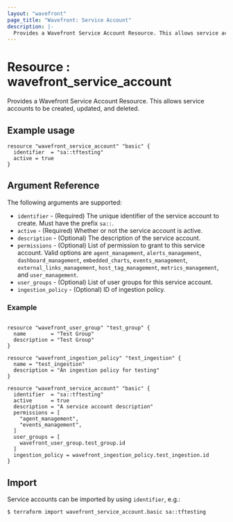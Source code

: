 ```yaml
---
layout: "wavefront"
page_title: "Wavefront: Service Account"
description: |-
  Provides a Wavefront Service Account Resource. This allows service accounts to be created, updated, and deleted.
---
```


# Resource : wavefront_service_account

Provides a Wavefront Service Account Resource. This allows service accounts to be created, updated, and deleted.

## Example usage

```hcl
resource "wavefront_service_account" "basic" {
  identifier  = "sa::tftesting"
  active = true
}
```

## Argument Reference

The following arguments are supported:

* `identifier` - (Required) The unique identifier of the service account to create. Must have the prefix `sa::`.
* `active` - (Required) Whether or not the service account is active.
* `description` - (Optional) The description of the service account.
* `permissions` - (Optional) List of permission to grant to this service account.  Valid options are
`agent_management`, `alerts_management`, `dashboard_management`, `embedded_charts`, `events_management`, `external_links_management`,
`host_tag_management`, `metrics_management`, and `user_management`.
* `user_groups` - (Optional) List of user groups for this service account.
* `ingestion_policy` - (Optional) ID of ingestion policy.

### Example

```hcl

resource "wavefront_user_group" "test_group" {
  name        = "Test Group"
  description = "Test Group"
}

resource "wavefront_ingestion_policy" "test_ingestion" {
  name = "test_ingestion"
  description = "An ingestion policy for testing"
}

resource "wavefront_service_account" "basic" {
  identifier  = "sa::tftesting"
  active      = true
  description = "A service account description"
  permissions = [
    "agent_management",
    "events_management",
  ]
  user_groups = [
    wavefront_user_group.test_group.id
  ]
  ingestion_policy = wavefront_ingestion_policy.test_ingestion.id
}
```

## Import

Service accounts can be imported by using `identifier`, e.g.:

```
$ terraform import wavefront_service_account.basic sa::tftesting
```
